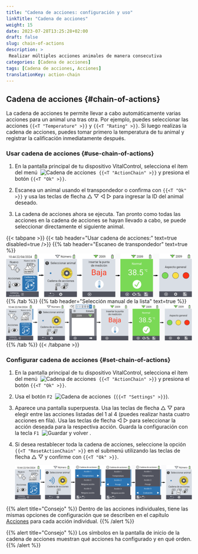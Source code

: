 ```yaml
---
title: "Cadena de acciones: configuración y uso"
linkTitle: "Cadena de acciones"
weight: 15
date: 2023-07-28T13:25:28+02:00
draft: false
slug: chain-of-actions
description: >
 Realizar múltiples acciones animales de manera consecutiva
categories: [Cadena de acciones]
tags: [Cadena de acciones, Acciones]
translationKey: action-chain
---
```

## Cadena de acciones {#chain-of-actions}
 
La cadena de acciones te permite llevar a cabo automáticamente varias acciones para un animal una tras otra. Por ejemplo, puedes seleccionar las acciones `{{<T "Temperature" >}}` y `{{<T "Rating" >}}`. Si luego realizas la cadena de acciones, puedes tomar primero la temperatura de tu animal y registrar la calificación inmediatamente después.

### Usar cadena de acciones {#use-chain-of-actions}

1. En la pantalla principal de tu dispositivo VitalControl, selecciona el ítem del menú &nbsp;<img src="/icons/actions/action-chain.svg" width="35" align="bottom" alt="Cadena de acciones" />&nbsp; `{{<T "ActionChain" >}}` y presiona el botón `{{<T "Ok" >}}`.

2. Escanea un animal usando el transpondedor o confirma con `{{<T "Ok" >}}` y usa las teclas de flecha △ ▽ ◁ ▷ para ingresar la ID del animal deseado.

3. La cadena de acciones ahora se ejecuta. Tan pronto como todas las acciones en la cadena de acciones se hayan llevado a cabo, se puede seleccionar directamente el siguiente animal.

{{< tabpane >}}
{{< tab header="Usar cadena de acciones:" text=true disabled=true />}}
{{% tab header="Escaneo de transpondedor" text=true %}}
![VitalControl: Menú cadena de acciones](images/chainofactions-scan.png "Cadena de acciones")
{{% /tab %}}
{{% tab header="Selección manual de la lista" text=true %}}
![VitalControl: Menú cadena de acciones](images/chainofactions.png "Cadena de acciones")
{{% /tab %}}
{{< /tabpane >}}

### Configurar cadena de acciones {#set-chain-of-actions}

1. En la pantalla principal de tu dispositivo VitalControl, selecciona el ítem del menú &nbsp;<img src="/icons/actions/action-chain.svg" width="35" align="bottom" alt="Cadena de acciones" />&nbsp; `{{<T "ActionChain" >}}` y presiona el botón `{{<T "Ok" >}}`.

2. Usa el botón `F2` &nbsp;<img src="/icons/gear.svg" width="25" align="bottom" alt="Cadena de acciones" />&nbsp; (`{{<T "Settings" >}}`).

3. Aparece una pantalla superpuesta. Usa las teclas de flecha △ ▽ para elegir entre las acciones listadas del 1 al 4 (puedes realizar hasta cuatro acciones en fila). Usa las teclas de flecha ◁ ▷ para seleccionar la acción deseada para la respectiva acción. Guarda la configuración con la tecla `F1` &nbsp;<img src="/icons/footer/save_exit.svg" width="65" align="bottom" alt="Guardar y volver" />&nbsp;.

4. Si desea restablecer toda la cadena de acciones, seleccione la opción `{{<T "ResetActionChain" >}}` en el submenú utilizando las teclas de flecha △ ▽ y confirme con `{{<T "Ok" >}}`.

    ![VitalControl: Menú cadena de acciones](images/setchainofactions.png "Establecer cadena de acciones")

{{% alert title="Consejo" %}}
Dentro de las acciones individuales, tiene las mismas opciones de configuración que se describen en el capítulo [Acciones](../actions) para cada acción individual.
{{% /alert %}}

{{% alert title="Consejo" %}}
Los símbolos en la pantalla de inicio de la cadena de acciones muestran qué acciones ha configurado y en qué orden.
{{% /alert %}}
